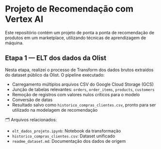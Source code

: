 # Projeto de Recomendação com Vertex AI 

Este repositório contém um projeto de ponta a ponta de recomendação de produtos em um marketplace, utilizando técnicas de aprendizagem de máquina.

## Etapa 1 — ELT dos dados da Olist

Nesta etapa, realizei o processo de Transform dos dados brutos extraídos do dataset público da Olist. O pipeline executado:

- Carregamento múltiplos arquivos CSV do Google Cloud Storage (GCS)
- Junção de tabelas relevantes: `orders`, `order_items`, `products`, `customers`
- Remoção de registros com valores nulos críticos para o modelo
- Conversão de datas
- Resultado salvo como `historico_compras_clientes.csv`, pronto para ser utilizado na modelagem de recomendação

🗂️ Arquivos relacionados:
- `elt_dados_projeto.ipynb`: Notebook da transformação
- `historico_compras_clientes.csv`: Dataset unificado
- `readme_dataset.md`: Documentação dos dados de origem
